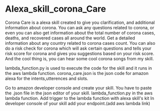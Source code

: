 # Alexa_skill_corona_Care

Corona Care is a alexa skill created to give you clarification, and additional information about corona. 
You can ask any questions related to corona, or even you can also get information about the total number of corona cases, 
deaths, and recovered cases all around the world. Get a detailed information about any country related to corona cases count. 
You can also do a risk check for corona which will ask certain questions and tells your risk score for corona 
and gives you suggestions based on your risk score. And the cool thing is, you can hear some cool corona songs from my skill.

lambda_function.py is used to execute the code for the skill and it runs in the aws lambda function.
corona_care.json is the json code for amazon alexa for the intents,utterences and slots.

Go to amazon developer console and create your skill.
You have to paste the .json file in the json editor of your skill.
lambda_function.py in the aws lambda function.
Add trigger to the lambda function with alexa skill's kit
In developer console of your skill add your endpoint.(add aws lambda link)
